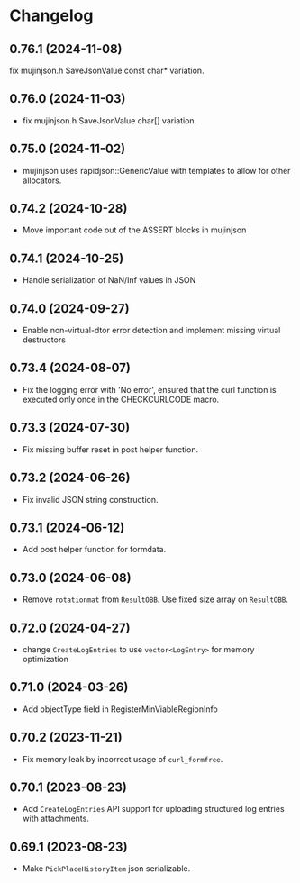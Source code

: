 # Changelog

## 0.76.1 (2024-11-08)

fix mujinjson.h SaveJsonValue const char* variation.

## 0.76.0 (2024-11-03)

- fix mujinjson.h SaveJsonValue char[] variation.

## 0.75.0 (2024-11-02)

- mujinjson uses rapidjson::GenericValue with templates to allow for other allocators.

## 0.74.2 (2024-10-28)

- Move important code out of the ASSERT blocks in mujinjson

## 0.74.1 (2024-10-25)

- Handle serialization of NaN/Inf values in JSON

## 0.74.0 (2024-09-27)

- Enable non-virtual-dtor error detection and implement missing virtual destructors

## 0.73.4 (2024-08-07)

- Fix the logging error with 'No error', ensured that the curl function is executed only once in the CHECKCURLCODE macro.

## 0.73.3 (2024-07-30)

- Fix missing buffer reset in post helper function.

## 0.73.2 (2024-06-26)

- Fix invalid JSON string construction.

## 0.73.1 (2024-06-12)

- Add post helper function for formdata.

## 0.73.0 (2024-06-08)

- Remove `rotationmat` from `ResultOBB`. Use fixed size array on `ResultOBB`.

## 0.72.0 (2024-04-27)

- change `CreateLogEntries` to use `vector<LogEntry>` for memory optimization

## 0.71.0 (2024-03-26)

- Add objectType field in RegisterMinViableRegionInfo

## 0.70.2 (2023-11-21)

- Fix memory leak by incorrect usage of `curl_formfree`.

## 0.70.1 (2023-08-23)

- Add `CreateLogEntries` API support for uploading structured log entries with attachments.

## 0.69.1 (2023-08-23)

- Make `PickPlaceHistoryItem` json serializable.
